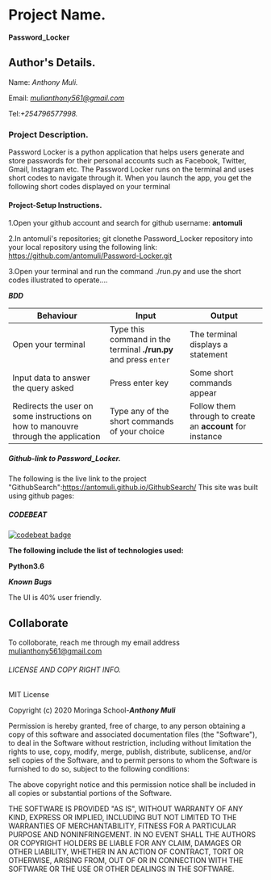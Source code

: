 # Project Name.
**Password_Locker**

## Author's Details.
Name: *Anthony Muli.*

Email: *mulianthony561@gmail.com*

Tel:*+254796577998.*



### Project Description.
Password Locker is a python application that helps users generate and store passwords for their personal accounts such as Facebook, Twitter, Gmail, Instagram etc. The Password Locker runs on the terminal and uses short codes to navigate through it. When you launch the app, you get the following short codes displayed on your terminal


#### Project-Setup Instructions.

1.Open your github account and search for github username: **antomuli**

2.In antomuli's repositories; git clonethe Password_Locker repository into your local repository using the following link: https://github.com/antomuli/Password-Locker.git

3.Open your terminal and run the command ./run.py and use the short codes illustrated to operate....



***BDD***

| Behaviour | Input | Output |
| --------- | ------| ------ |
|Open your terminal|Type this command in the terminal **./run.py** and press  `enter`|The terminal displays a statement|
|Input data to answer the query asked   |Press enter key |Some short commands appear
|Redirects the user on some instructions on how to manouvre through the application| Type any of the short commands of your choice | Follow them through to create an **account** for instance|

##### Github-link to Password_Locker.
The following is the live link to the project "GithubSearch":https://antomuli.github.io/GithubSearch/
This site was built using github pages:
 
##### CODEBEAT

[![codebeat badge](https://codebeat.co/badges/c937679a-8485-44cb-bd2f-4a0ac63044e6)](https://codebeat.co/projects/github-com-antomuli-githubsearch-master)


**The following include the list of technologies used:**

**Python3.6**

***Known Bugs***

The UI is 40% user friendly.

## Collaborate

To colloborate, reach me through my email address mulianthony561@gmail.com

###### LICENSE AND COPY RIGHT INFO.
MIT License

Copyright (c) 2020 Moringa School-***Anthony Muli***

Permission is hereby granted, free of charge, to any person obtaining a copy of this software and associated documentation files (the "Software"), 
to deal in the Software without restriction, including without limitation the rights to use, copy, modify, merge, publish, distribute, sublicense, 
and/or sell copies of the Software, and to permit persons to whom the Software is furnished to do so, subject to the following conditions:

The above copyright notice and this permission notice shall be included in all copies or substantial portions of the Software.

THE SOFTWARE IS PROVIDED "AS IS", WITHOUT WARRANTY OF ANY KIND, EXPRESS OR IMPLIED, INCLUDING BUT NOT LIMITED TO THE WARRANTIES OF MERCHANTABILITY, 
FITNESS FOR A PARTICULAR PURPOSE AND NONINFRINGEMENT. IN NO EVENT SHALL THE AUTHORS OR COPYRIGHT HOLDERS BE LIABLE FOR ANY CLAIM, DAMAGES OR OTHER LIABILITY, 
WHETHER IN AN ACTION OF CONTRACT, TORT OR OTHERWISE, ARISING FROM, OUT OF OR IN CONNECTION WITH THE SOFTWARE OR THE USE OR OTHER DEALINGS IN THE SOFTWARE.
























